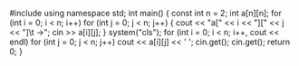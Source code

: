 #include<iostream>
using namespace std;
int main()
{
	const int n = 2;
	int a[n][n];
	for (int i = 0; i < n; i++)
		for (int j = 0; j < n; j++) {
			cout << "a[" << i << "][" << j << "]\t ->";
			cin >> a[i][j];
		}
	system("cls");
	for (int i = 0; i < n; i++, cout << endl)
		for (int j = 0; j < n; j++)
			cout << a[i][j] << ' '; 
	cin.get(); cin.get();
	return 0;
}
